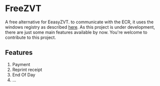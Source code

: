 # FreeZVT
A free alternative for EeasyZVT. to communicate with the ECR, it uses the windows registry as described [here](http://www.easyzvt.de/download/Terminalschnittstelle%20EasyZVT.pdf).
As this project is under development, there are just some main features available by now. You're welcome to contribute to this project.

## Features
1. Payment
2. Reprint receipt
3. End Of Day
4. ...
